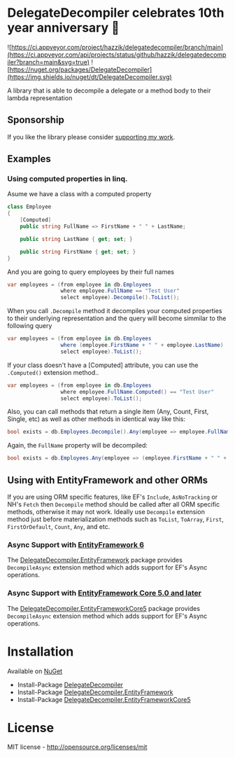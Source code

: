 DelegateDecompiler celebrates 10th year anniversary 🎂
======================================================

![https://ci.appveyor.com/project/hazzik/delegatedecompiler/branch/main](https://ci.appveyor.com/api/projects/status/github/hazzik/delegatedecompiler?branch=main&svg=true)
![https://nuget.org/packages/DelegateDecompiler](https://img.shields.io/nuget/dt/DelegateDecompiler.svg)

A library that is able to decompile a delegate or a method body to their lambda representation

## Sponsorship

If you like the library please consider [supporting my work](https://github.com/sponsors/hazzik).

## Examples

### Using computed properties in linq.

Asume we have a class with a computed property

```csharp
class Employee
{
    [Computed]
    public string FullName => FirstName + " " + LastName;

    public string LastName { get; set; }

    public string FirstName { get; set; }
}
```

And you are going to query employees by their full names

```csharp
var employees = (from employee in db.Employees
                 where employee.FullName == "Test User"
                 select employee).Decompile().ToList();
```

When you call `.Decompile` method it decompiles your computed properties to their underlying representation and the query will become simmilar to the following query

```csharp
var employees = (from employee in db.Employees
                 where (employee.FirstName + " " + employee.LastName)  == "Test User"
                 select employee).ToList();
```

If your class doesn't have a [Computed] attribute, you can use the `.Computed()` extension method..

```csharp
var employees = (from employee in db.Employees
                 where employee.FullName.Computed() == "Test User"
                 select employee).ToList();
```

Also, you can call methods that return a single item (Any, Count, First, Single, etc) as well as other methods in identical way like this:

```csharp
bool exists = db.Employees.Decompile().Any(employee => employee.FullName == "Test User");
```

Again, the `FullName` property will be decompiled:

```csharp
bool exists = db.Employees.Any(employee => (employee.FirstName + " " + employee.LastName) == "Test User");
```

## Using with EntityFramework and other ORMs

If you are using ORM specific features, like EF's `Include`, `AsNoTracking` or NH's `Fetch` then `Decompile` method should be called after all ORM specific methods, otherwise it may not work. Ideally use `Decompile` extension method just before materialization methods such as `ToList`, `ToArray`, `First`, `FirstOrDefault`, `Count`, `Any`, and etc.

### Async Support with [EntityFramework 6](https://www.nuget.org/packages/DelegateDecompiler.EntityFramework)

The [DelegateDecompiler.EntityFramework](https://nuget.org/packages/DelegateDecompiler.EntityFramework) package provides `DecompileAsync` extension method which adds support for EF's Async operations.
 
### Async Support with [EntityFramework Core 5.0 and later](https://www.nuget.org/packages/DelegateDecompiler.EntityFrameworkCore5)

The [DelegateDecompiler.EntityFrameworkCore5](https://nuget.org/packages/DelegateDecompiler.EntityFrameworkCore5) package provides `DecompileAsync` extension method which adds support for EF's Async operations.
 
# Installation

Available on [NuGet](https://nuget.org/)

* Install-Package [DelegateDecompiler](https://nuget.org/packages/DelegateDecompiler)
* Install-Package [DelegateDecompiler.EntityFramework](https://nuget.org/packages/DelegateDecompiler.EntityFramework)
* Install-Package [DelegateDecompiler.EntityFrameworkCore5](https://nuget.org/packages/DelegateDecompiler.EntityFrameworkCore5)

# License

MIT license - http://opensource.org/licenses/mit
